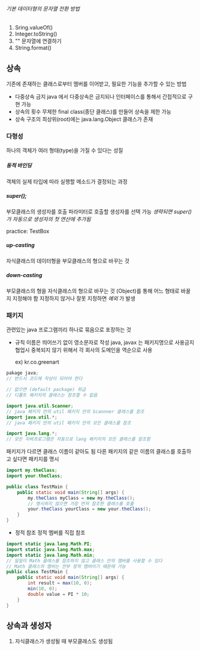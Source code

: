 ###### 기본 데이터형의 문자열 전환 방법
1. Sring.valueOf()
2. Integer.toString()
3. "" 문자열에 연결하기
4. String.format()

## 상속
기존에 존재하는 클래스로부터 멤버를 이어받고, 필요한 기능을 추가할 수 있는 방법

- 다중상속 금지
	java 에서 다중상속은 금지되나 인터페이스를 통해서 간접적으로 구현 가능
- 상속의 횟수 무제한
	final class(종단 클래스)를 만들어 상속을 제한 가능
- 상속 구조의 최상위(root)에는 java.lang.Object 클래스가 존재
### 다형성
하나의 객체가 여러 형태(type)을 가질 수 있다는 성질
##### 동적 바인딩
객체의 실제 타입에 따라 실행할 메소드가 결정되는 과정

##### super();
부모클래스의 생성자를 호출
	파라미터로 호출할 생성자를 선택 가능
	_생략되면 super()가 자동으로 생성자의 첫 연산에 추가됨_

practice: TestBox
##### up-casting
자식클래스의 데이터형을 부모클래스의 형으로 바꾸는 것
##### down-casting
부모클래스의 형을 자식클래스의 형으로 바꾸는 것
(Object)를 통해 어느 형태로 바꿀지 지정해야 함
	지정하지 않거나 잘못 지정하면 _예외_ 가 발생

### 패키지
관련있는 java 프로그램끼리 하나로 묶음으로 포장하는 것
- 규칙
	이름은 띄어쓰기 없이 영소문자로 작성
	java, javax 는 패키지명으로 사용금지
	협업시 중복되지 않기 위해서 각 회사의 도메인을 역순으로 사용
	
	ex) kr.co.greenart

```java
pakage java;
// 반드시 코드에 작성이 되어야 한다

// 없으면 (default package) 취급
// 디폴트 패키지의 클래스는 참조할 수 없음
```

```java
import java.util.Scanner;
// java 패키지 안의 util 패키지 안의 Scannner 클래스를 참조
import java.util.*;
// java 패키지 안의 util 패키지 안의 모든 클래스를 참조

import java.lang.*;
// 모든 자바프로그램은 자동으로 lang 패키지의 모든 클래스를 참조함
```

패키지가 다르면 클래스 이름이 같아도 됨
	다른 패키지의 같은 이름의 클래스를 호출하고 싶다면 패키지를 명시
```java
import my.theClass;
import your.theClass;

public class TestMain {
	public static void main(String[] args) {
		my.theClass myClass = new my.theClass();
		// 명시하지 않으면 가장 먼저 참조한 클래스를 호출
		your.theClass yourClass = new your.theClass();
	}
}
```

- 정적 참조
	정적 멤버를 직접 참조
	
```java
import static java.lang.Math.PI;
import static java.lang.Math.max;
import static java.lang.Math.min;
// 일일이 Math 클래스를 참조하지 않고 클래스 안의 멤버를 사용할 수 있다
// Math 클래스의 멤버는 전부 정적 멤버이기 때문에 가능
public class TestMain {
	public static void main(String[] args) {
		int result = max(10, 0);
		min(10, 0);
		double value = PI * 10;
	}
}
```

## 상속과 생성자
1. 자식클래스가 생성될 때 부모클래스도 생성됨